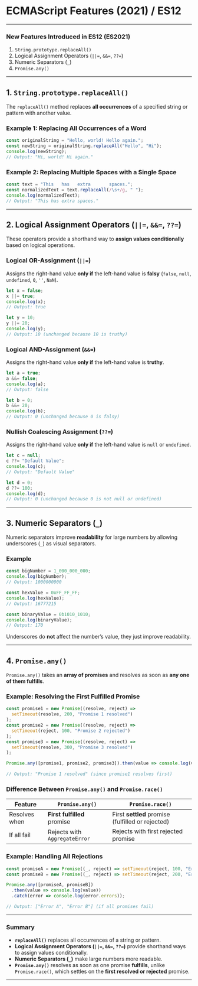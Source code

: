 # **ECMAScript Features (2021) / ES12**  

---

### **New Features Introduced in ES12 (ES2021)**  
1. `String.prototype.replaceAll()`  
2. Logical Assignment Operators (`||=`, `&&=`, `??=`)  
3. Numeric Separators (`_`)  
4. `Promise.any()`  

---

## **1. `String.prototype.replaceAll()`**  

The `replaceAll()` method replaces **all occurrences** of a specified string or pattern with another value.  

### **Example 1: Replacing All Occurrences of a Word**  

```javascript
const originalString = "Hello, world! Hello again.";
const newString = originalString.replaceAll("Hello", "Hi");
console.log(newString); 
// Output: "Hi, world! Hi again."
```

### **Example 2: Replacing Multiple Spaces with a Single Space**  

```javascript
const text = "This   has   extra       spaces.";
const normalizedText = text.replaceAll(/\s+/g, " ");
console.log(normalizedText); 
// Output: "This has extra spaces."
```

---

## **2. Logical Assignment Operators (`||=`, `&&=`, `??=`)**  

These operators provide a shorthand way to **assign values conditionally** based on logical operations.  

### **Logical OR-Assignment (`||=`)**  

Assigns the right-hand value **only if** the left-hand value is **falsy** (`false`, `null`, `undefined`, `0`, `''`, `NaN`).  

```javascript
let x = false;
x ||= true; 
console.log(x); 
// Output: true

let y = 10;
y ||= 20; 
console.log(y); 
// Output: 10 (unchanged because 10 is truthy)
```

### **Logical AND-Assignment (`&&=`)**  

Assigns the right-hand value **only if** the left-hand value is **truthy**.  

```javascript
let a = true;
a &&= false;
console.log(a); 
// Output: false

let b = 0;
b &&= 20;
console.log(b); 
// Output: 0 (unchanged because 0 is falsy)
```

### **Nullish Coalescing Assignment (`??=`)**  

Assigns the right-hand value **only if** the left-hand value is `null` or `undefined`.  

```javascript
let c = null;
c ??= "Default Value";
console.log(c); 
// Output: "Default Value"

let d = 0;
d ??= 100;
console.log(d); 
// Output: 0 (unchanged because 0 is not null or undefined)
```

---

## **3. Numeric Separators (`_`)**  

Numeric separators improve **readability** for large numbers by allowing underscores (`_`) as visual separators.  

### **Example**  

```javascript
const bigNumber = 1_000_000_000;
console.log(bigNumber); 
// Output: 1000000000

const hexValue = 0xFF_FF_FF;
console.log(hexValue); 
// Output: 16777215

const binaryValue = 0b1010_1010;
console.log(binaryValue); 
// Output: 170
```

Underscores do **not** affect the number’s value, they just improve readability.  

---

## **4. `Promise.any()`**  

`Promise.any()` takes an **array of promises** and resolves as soon as **any one of them fulfills**.  

### **Example: Resolving the First Fulfilled Promise**  

```javascript
const promise1 = new Promise((resolve, reject) =>
  setTimeout(resolve, 200, "Promise 1 resolved")
);
const promise2 = new Promise((resolve, reject) =>
  setTimeout(reject, 100, "Promise 2 rejected")
);
const promise3 = new Promise((resolve, reject) =>
  setTimeout(resolve, 300, "Promise 3 resolved")
);

Promise.any([promise1, promise2, promise3]).then(value => console.log(value));

// Output: "Promise 1 resolved" (since promise1 resolves first)
```

### **Difference Between `Promise.any()` and `Promise.race()`**  

| Feature            | `Promise.any()`                        | `Promise.race()`                      |
|-------------------|--------------------------------------|--------------------------------------|
| Resolves when    | **First fulfilled** promise         | First **settled** promise (fulfilled or rejected) |
| If all fail      | Rejects with `AggregateError`       | Rejects with first rejected promise |

### **Example: Handling All Rejections**  

```javascript
const promiseA = new Promise((_, reject) => setTimeout(reject, 100, "Error A"));
const promiseB = new Promise((_, reject) => setTimeout(reject, 200, "Error B"));

Promise.any([promiseA, promiseB])
  .then(value => console.log(value))
  .catch(error => console.log(error.errors));

// Output: ["Error A", "Error B"] (if all promises fail)
```

---

### **Summary**  
- **`replaceAll()`** replaces all occurrences of a string or pattern.  
- **Logical Assignment Operators (`||=`, `&&=`, `??=`)** provide shorthand ways to assign values conditionally.  
- **Numeric Separators (`_`)** make large numbers more readable.  
- **`Promise.any()`** resolves as soon as one promise **fulfills**, unlike `Promise.race()`, which settles on the **first resolved or rejected** promise.  

---